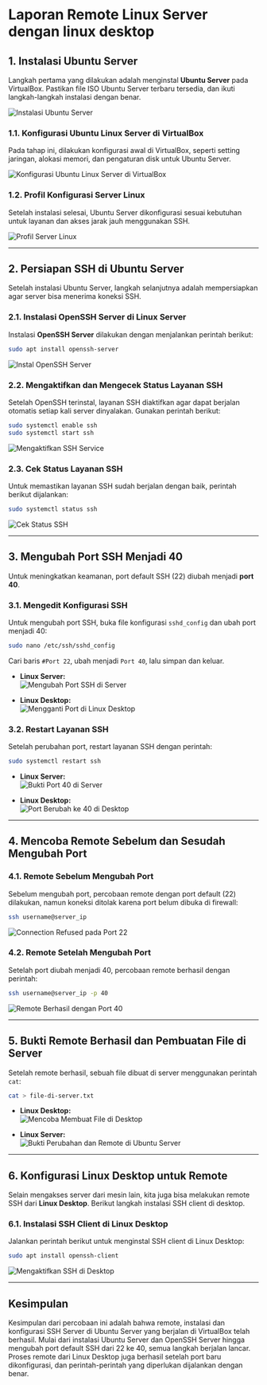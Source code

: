 # Laporan Remote Linux Server dengan linux desktop

## 1. Instalasi Ubuntu Server
Langkah pertama yang dilakukan adalah menginstal **Ubuntu Server** pada VirtualBox. Pastikan file ISO Ubuntu Server terbaru tersedia, dan ikuti langkah-langkah instalasi dengan benar.

![Instalasi Ubuntu Server](https://github.com/user-attachments/assets/2474a03e-6718-43c5-8e94-347527e84444)

### 1.1. Konfigurasi Ubuntu Linux Server di VirtualBox
Pada tahap ini, dilakukan konfigurasi awal di VirtualBox, seperti setting jaringan, alokasi memori, dan pengaturan disk untuk Ubuntu Server.

![Konfigurasi Ubuntu Linux Server di VirtualBox](https://github.com/user-attachments/assets/6b5c1446-15ff-434c-8a29-98027878ac53)

### 1.2. Profil Konfigurasi Server Linux
Setelah instalasi selesai, Ubuntu Server dikonfigurasi sesuai kebutuhan untuk layanan dan akses jarak jauh menggunakan SSH.

![Profil Server Linux](https://github.com/user-attachments/assets/be8de0d0-b393-48e9-b8ed-6ab01bc57bf7)

---

## 2. Persiapan SSH di Ubuntu Server
Setelah instalasi Ubuntu Server, langkah selanjutnya adalah mempersiapkan agar server bisa menerima koneksi SSH.

### 2.1. Instalasi OpenSSH Server di Linux Server
Instalasi **OpenSSH Server** dilakukan dengan menjalankan perintah berikut:

```bash
sudo apt install openssh-server
```

![Instal OpenSSH Server](https://github.com/user-attachments/assets/f0747fd9-4f70-407f-b033-18d3cdeef098)

### 2.2. Mengaktifkan dan Mengecek Status Layanan SSH
Setelah OpenSSH terinstal, layanan SSH diaktifkan agar dapat berjalan otomatis setiap kali server dinyalakan. Gunakan perintah berikut:

```bash
sudo systemctl enable ssh
sudo systemctl start ssh
```

![Mengaktifkan SSH Service](https://github.com/user-attachments/assets/80a1557c-0ddd-44c9-9bbb-f82ed4940feb)

### 2.3. Cek Status Layanan SSH
Untuk memastikan layanan SSH sudah berjalan dengan baik, perintah berikut dijalankan:

```bash
sudo systemctl status ssh
```

![Cek Status SSH](https://github.com/user-attachments/assets/05ec42e4-6d41-4fee-a977-439f388bcac6)

---

## 3. Mengubah Port SSH Menjadi 40
Untuk meningkatkan keamanan, port default SSH (22) diubah menjadi **port 40**.

### 3.1. Mengedit Konfigurasi SSH
Untuk mengubah port SSH, buka file konfigurasi `sshd_config` dan ubah port menjadi 40:

```bash
sudo nano /etc/ssh/sshd_config
```

Cari baris `#Port 22`, ubah menjadi `Port 40`, lalu simpan dan keluar.

- **Linux Server:**  
  ![Mengubah Port SSH di Server](https://github.com/user-attachments/assets/a05573a4-cc53-40f0-8125-d70778a7dd58)
  
- **Linux Desktop:**  
  ![Mengganti Port di Linux Desktop](https://github.com/user-attachments/assets/2d611b5c-ecdb-4f48-aecc-4871d20cb83e)

### 3.2. Restart Layanan SSH
Setelah perubahan port, restart layanan SSH dengan perintah:

```bash
sudo systemctl restart ssh
```

- **Linux Server:**  
  ![Bukti Port 40 di Server](https://github.com/user-attachments/assets/3559fcc2-b11d-4f44-af5f-2679b529b224)
  
- **Linux Desktop:**  
  ![Port Berubah ke 40 di Desktop](https://github.com/user-attachments/assets/b4cb50e7-8c49-43b8-a2ff-c1df9d48ed68)

---

## 4. Mencoba Remote Sebelum dan Sesudah Mengubah Port

### 4.1. Remote Sebelum Mengubah Port
Sebelum mengubah port, percobaan remote dengan port default (22) dilakukan, namun koneksi ditolak karena port belum dibuka di firewall:

```bash
ssh username@server_ip
```

![Connection Refused pada Port 22](https://github.com/user-attachments/assets/9fff286b-4844-4ab4-bbd3-b0d51bacbd3f)

### 4.2. Remote Setelah Mengubah Port
Setelah port diubah menjadi 40, percobaan remote berhasil dengan perintah:

```bash
ssh username@server_ip -p 40
```

![Remote Berhasil dengan Port 40](https://github.com/user-attachments/assets/296b060d-a831-4321-b1ef-be3e639d7eaa)

---

## 5. Bukti Remote Berhasil dan Pembuatan File di Server
Setelah remote berhasil, sebuah file dibuat di server menggunakan perintah `cat`:

```bash
cat > file-di-server.txt
```

- **Linux Desktop:**  
  ![Mencoba Membuat File di Desktop](https://github.com/user-attachments/assets/081a3e8d-8d52-4d5b-9d23-39b41d682bf4)

- **Linux Server:**  
  ![Bukti Perubahan dan Remote di Ubuntu Server](https://github.com/user-attachments/assets/aa6916d8-a601-41f5-91b1-6aa95128e422)

---

## 6. Konfigurasi Linux Desktop untuk Remote
Selain mengakses server dari mesin lain, kita juga bisa melakukan remote SSH dari **Linux Desktop**. Berikut langkah instalasi SSH client di desktop.

### 6.1. Instalasi SSH Client di Linux Desktop
Jalankan perintah berikut untuk menginstal SSH client di Linux Desktop:

```bash
sudo apt install openssh-client
```

![Mengaktifkan SSH di Desktop](https://github.com/user-attachments/assets/be32ef4d-a04e-41c8-8247-f87604fc8808)

---

## Kesimpulan
Kesimpulan dari percobaan ini adalah bahwa remote, instalasi dan konfigurasi SSH Server di Ubuntu Server yang berjalan di VirtualBox telah berhasil. Mulai dari instalasi Ubuntu Server dan OpenSSH Server hingga mengubah port default SSH dari 22 ke 40, semua langkah berjalan lancar. Proses remote dari Linux Desktop juga berhasil setelah port baru dikonfigurasi, dan perintah-perintah yang diperlukan dijalankan dengan benar. 
